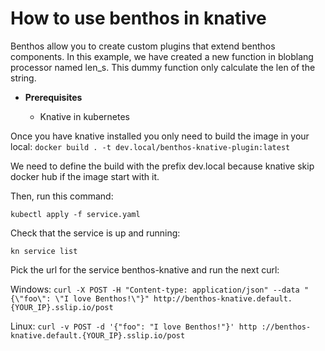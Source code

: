 # How to use benthos in knative

Benthos allow you to create custom plugins that extend benthos components.
In this example, we have created a new function in bloblang processor named len_s.
This dummy function only calculate the len of the string.

- **Prerequisites**

    - Knative in kubernetes

Once you have knative installed you only need to build the image in your local:
```docker build . -t dev.local/benthos-knative-plugin:latest```

We need to define the build with the prefix dev.local because knative skip docker hub if the image start with it.

Then, run this command:

```kubectl apply -f service.yaml```

Check that the service is up and running:

```kn service list```

Pick the url for the service benthos-knative and run the next curl:

Windows: ```curl -X POST -H "Content-type: application/json" --data "{\"foo\": \"I love Benthos!\"}" http://benthos-knative.default.{YOUR_IP}.sslip.io/post```

Linux: ```curl -v POST -d '{"foo": "I love Benthos!"}' http
://benthos-knative.default.{YOUR_IP}.sslip.io/post```